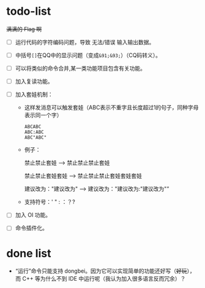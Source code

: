 # todo-list

~~满满的 Flag 啊~~

- [ ] 运行代码的字符编码问题，导致 无法/错误 输入输出数据。
- [ ] 中括号`[]`在QQ中的显示问题（变成`&91;&93;`）（CQ码转义）。
- [ ] 可以将类似的命令合并,某一类功能项目包含有关功能。


- [ ] 加入复读功能。


- [ ] 加入套娃机制：

  - 这样发消息可以触发套娃（ABC表示不重字且长度超过1的句子，同种字母表示同一个字）

    ``` 
    ABCABC
    ABC:ABC
    ABC"ABC"
    ```

  - 例子：

    禁止禁止套娃  —>  禁止禁止禁止套娃

    禁止禁止套娃套娃  —> 禁止禁止禁止套娃套娃套娃

    建议改为："建议改为"  —> 建议改为："建议改为:"建议改为"”

  - 支持符号：' " : ：？?


- [ ] 加入 OI 功能。



- [ ] 命令插件化。

# done list

- “运行”命令只能支持 dongbei。因为它可以实现简单的功能还好写（~~好玩~~），而 C++ 等为什么不到 IDE 中运行呢（我认为加入很多语言反而冗余）？